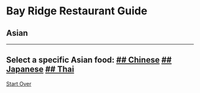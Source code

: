 # Bay Ridge Restaurant Guide
## Asian
---
Select a specific Asian food:
[## Chinese](chinese.md)
[## Japanese](japanese.md)
[## Thai](thai.md)
---
[Start Over](../home.md)